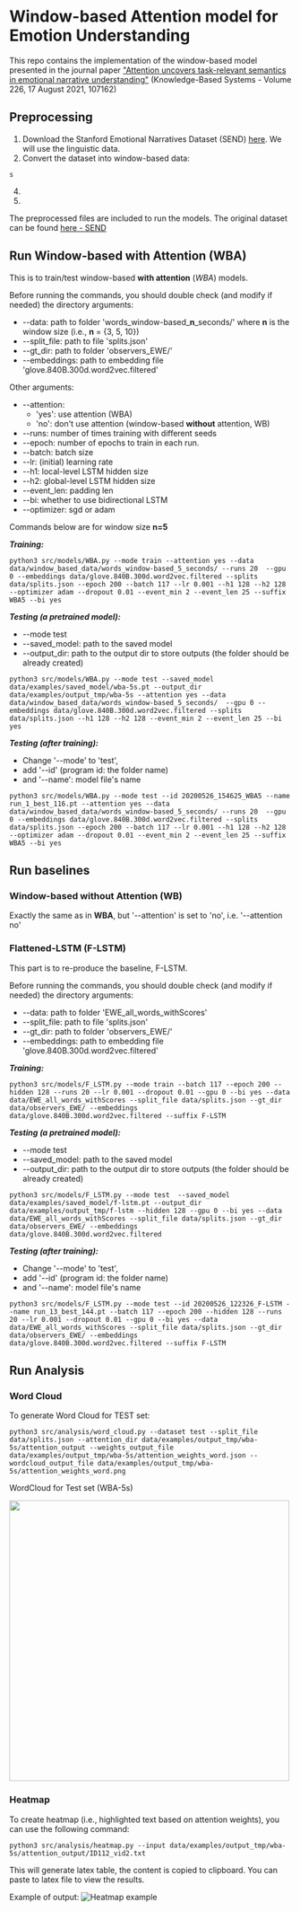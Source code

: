 # Window-based Attention model for Emotion Understanding

This repo contains the implementation of the window-based model presented in the journal paper ["Attention uncovers task-relevant semantics in emotional narrative understanding"](https://www.sciencedirect.com/science/article/abs/pii/S0950705121004251) (Knowledge-Based Systems - Volume 226, 17 August 2021, 107162)

## Preprocessing 
1. Download the Stanford Emotional Narratives Dataset (SEND) [here](https://github.com/StanfordSocialNeuroscienceLab/SEND). We will use the linguistic data. 
2. Convert the dataset into window-based data:
```
s
```

4. 
5. 

The preprocessed files are included to run the models. The original dataset can be found [here - SEND](https://github.com/StanfordSocialNeuroscienceLab/SEND)

## Run Window-based with Attention (WBA)
This is to train/test window-based **with attention** (*WBA*) models. 

Before running the commands, you should double check (and modify if needed) the directory arguments:
* --data: path to folder 'words_window-based_**n**\_seconds/' where **n** is the window size (i.e., **n** = {3, 5, 10})
* --split_file: path to file 'splits.json'
* --gt_dir: path to folder 'observers_EWE/'
* --embeddings: path to embedding file 'glove.840B.300d.word2vec.filtered'

Other arguments: 
* --attention: 
  * 'yes': use attention (WBA)
  * 'no': don't use attention (window-based **without** attention, WB) 
* --runs: number of times training with different seeds 
* --epoch: number of epochs to train in each run. 
* --batch: batch size 
* --lr: (initial) learning rate
* --h1: local-level LSTM hidden size 
* --h2: global-level LSTM hidden size
* --event_len: padding len 
* --bi: whether to use bidirectional LSTM 
* --optimizer: sgd or adam 

Commands below are for window size **n=5**

***Training:*** 
```
python3 src/models/WBA.py --mode train --attention yes --data data/window_based_data/words_window-based_5_seconds/ --runs 20  --gpu 0 --embeddings data/glove.840B.300d.word2vec.filtered --splits data/splits.json --epoch 200 --batch 117 --lr 0.001 --h1 128 --h2 128 --optimizer adam --dropout 0.01 --event_min 2 --event_len 25 --suffix WBA5 --bi yes 
```

***Testing (a pretrained model):***
* --mode test
* --saved_model: path to the saved model 
* --output_dir: path to the output dir to store outputs (the folder should be already created)

```
python3 src/models/WBA.py --mode test --saved_model data/examples/saved_model/wba-5s.pt --output_dir data/examples/output_tmp/wba-5s --attention yes --data data/window_based_data/words_window-based_5_seconds/  --gpu 0 --embeddings data/glove.840B.300d.word2vec.filtered --splits data/splits.json --h1 128 --h2 128 --event_min 2 --event_len 25 --bi yes 
```


***Testing (after training):***
* Change '--mode' to 'test', 
* add '--id' (program id: the folder name) 
* and '--name': model file's name
```
python3 src/models/WBA.py --mode test --id 20200526_154625_WBA5 --name run_1_best_116.pt --attention yes --data data/window_based_data/words_window-based_5_seconds/ --runs 20  --gpu 0 --embeddings data/glove.840B.300d.word2vec.filtered --splits data/splits.json --epoch 200 --batch 117 --lr 0.001 --h1 128 --h2 128 --optimizer adam --dropout 0.01 --event_min 2 --event_len 25 --suffix WBA5 --bi yes 
```

## Run baselines 
### Window-based without Attention (WB)
Exactly the same as in **WBA**, but '--attention' is set to 'no', i.e. '--attention no'


### Flattened-LSTM (F-LSTM) 
This part is to re-produce the baseline, F-LSTM. 

Before running the commands, you should double check (and modify if needed) the directory arguments:
* --data: path to folder 'EWE_all_words_withScores'
* --split_file: path to file 'splits.json'
* --gt_dir: path to folder 'observers_EWE/'
* --embeddings: path to embedding file 'glove.840B.300d.word2vec.filtered'

***Training:***
```
python3 src/models/F_LSTM.py --mode train --batch 117 --epoch 200 --hidden 128 --runs 20 --lr 0.001 --dropout 0.01 --gpu 0 --bi yes --data data/EWE_all_words_withScores --split_file data/splits.json --gt_dir data/observers_EWE/ --embeddings data/glove.840B.300d.word2vec.filtered --suffix F-LSTM
```

***Testing (a pretrained model):***
* --mode test 
* --saved_model: path to the saved model 
* --output_dir: path to the output dir to store outputs (the folder should be already created)
```
python3 src/models/F_LSTM.py --mode test  --saved_model data/examples/saved_model/f-lstm.pt --output_dir data/examples/output_tmp/f-lstm --hidden 128 --gpu 0 --bi yes --data data/EWE_all_words_withScores --split_file data/splits.json --gt_dir data/observers_EWE/ --embeddings data/glove.840B.300d.word2vec.filtered 
```

***Testing (after training):***
* Change '--mode' to 'test', 
* add '--id' (program id: the folder name) 
* and '--name': model file's name
```
python3 src/models/F_LSTM.py --mode test --id 20200526_122326_F-LSTM --name run_13_best_144.pt --batch 117 --epoch 200 --hidden 128 --runs 20 --lr 0.001 --dropout 0.01 --gpu 0 --bi yes --data data/EWE_all_words_withScores --split_file data/splits.json --gt_dir data/observers_EWE/ --embeddings data/glove.840B.300d.word2vec.filtered --suffix F-LSTM 
```

## Run Analysis
### Word Cloud 

To generate Word Cloud for TEST set: 
```
python3 src/analysis/word_cloud.py --dataset test --split_file data/splits.json --attention_dir data/examples/output_tmp/wba-5s/attention_output --weights_output_file data/examples/output_tmp/wba-5s/attention_weights_word.json --wordcloud_output_file data/examples/output_tmp/wba-5s/attention_weights_word.png  
```
WordCloud for Test set (WBA-5s) 

<img src="./images/wordcloud_wba5_all.png" width="500" align='center'>

### Heatmap 
To create heatmap (i.e., highlighted text based on attention weights), you can use the following command: 

```
python3 src/analysis/heatmap.py --input data/examples/output_tmp/wba-5s/attention_output/ID112_vid2.txt
```

This will generate latex table, the content is copied to clipboard. You can paste to latex file to view the results. 

Example of output: 
![Heatmap example](./images/heatmap.png)
